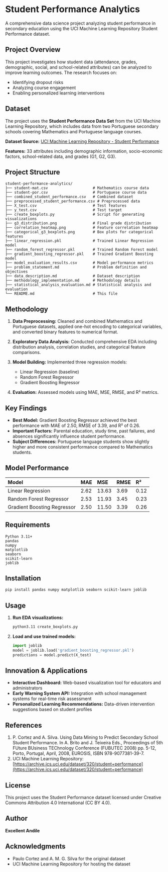 # Student Performance Analytics

A comprehensive data science project analyzing student performance in secondary education using the UCI Machine Learning Repository Student Performance dataset.

## Project Overview

This project investigates how student data (attendance, grades, demographic, social, and school-related attributes) can be analyzed to improve learning outcomes. The research focuses on:

- Identifying dropout risks
- Analyzing course engagement
- Enabling personalized learning interventions

## Dataset

The project uses the **Student Performance Data Set** from the UCI Machine Learning Repository, which includes data from two Portuguese secondary schools covering Mathematics and Portuguese language courses.

**Dataset Source:** [UCI Machine Learning Repository - Student Performance](https://archive.ics.uci.edu/dataset/320/student+performance)

**Features:** 33 attributes including demographic information, socio-economic factors, school-related data, and grades (G1, G2, G3).

## Project Structure

```
student-performance-analytics/
├── student-mat.csv                    # Mathematics course data
├── student-por.csv                    # Portuguese course data
├── combined_student_performance.csv   # Combined dataset
├── preprocessed_student_performance.csv # Preprocessed data
├── X_test.csv                         # Test features
├── y_test.csv                         # Test target
├── create_boxplots.py                 # Script for generating visualizations
├── g3_distribution.png                # Final grade distribution
├── correlation_heatmap.png            # Feature correlation heatmap
├── categorical_g3_boxplots.png        # Box plots for categorical features
├── linear_regression.pkl              # Trained Linear Regression model
├── random_forest_regressor.pkl        # Trained Random Forest model
├── gradient_boosting_regressor.pkl    # Trained Gradient Boosting model
├── model_evaluation_results.csv       # Model performance metrics
├── problem_statement.md               # Problem definition and objectives
├── data_description.md                # Dataset description
├── methodology_implementation.md      # Methodology details
├── statistical_analysis_evaluation.md # Statistical analysis and evaluation
└── README.md                          # This file
```

## Methodology

1. **Data Preprocessing:** Cleaned and combined Mathematics and Portuguese datasets, applied one-hot encoding to categorical variables, and converted binary features to numerical format.

2. **Exploratory Data Analysis:** Conducted comprehensive EDA including distribution analysis, correlation studies, and categorical feature comparisons.

3. **Model Building:** Implemented three regression models:
   - Linear Regression (baseline)
   - Random Forest Regressor
   - Gradient Boosting Regressor

4. **Evaluation:** Assessed models using MAE, MSE, RMSE, and R² metrics.

## Key Findings

- **Best Model:** Gradient Boosting Regressor achieved the best performance with MAE of 2.50, RMSE of 3.39, and R² of 0.26.
- **Important Factors:** Parental education, study time, past failures, and absences significantly influence student performance.
- **Subject Differences:** Portuguese language students show slightly higher and more consistent performance compared to Mathematics students.

## Model Performance

| Model                       | MAE  | MSE   | RMSE | R²   |
| :-------------------------- | :--- | :---- | :--- | :--- |
| Linear Regression           | 2.62 | 13.63 | 3.69 | 0.12 |
| Random Forest Regressor     | 2.53 | 11.93 | 3.45 | 0.23 |
| Gradient Boosting Regressor | 2.50 | 11.50 | 3.39 | 0.26 |

## Requirements

```
Python 3.11+
pandas
numpy
matplotlib
seaborn
scikit-learn
joblib
```

## Installation

```bash
pip install pandas numpy matplotlib seaborn scikit-learn joblib
```

## Usage

1. **Run EDA visualizations:**
   ```bash
   python3.11 create_boxplots.py
   ```

2. **Load and use trained models:**
   ```python
   import joblib
   model = joblib.load('gradient_boosting_regressor.pkl')
   predictions = model.predict(X_test)
   ```

## Innovation & Applications

- **Interactive Dashboard:** Web-based visualization tool for educators and administrators
- **Early Warning System API:** Integration with school management systems for real-time risk assessment
- **Personalized Learning Recommendations:** Data-driven intervention suggestions based on student profiles

## References

1. P. Cortez and A. Silva. Using Data Mining to Predict Secondary School Student Performance. In A. Brito and J. Teixeira Eds., Proceedings of 5th FUture BUsiness TEChnology Conference (FUBUTEC 2008) pp. 5-12, Porto, Portugal, April, 2008, EUROSIS, ISBN 978-9077381-39-7.
2. UCI Machine Learning Repository: [https://archive.ics.uci.edu/dataset/320/student+performance](https://archive.ics.uci.edu/dataset/320/student+performance)

## License

This project uses the Student Performance dataset licensed under Creative Commons Attribution 4.0 International (CC BY 4.0).

## Author

**Excellent Andile**

## Acknowledgments

- Paulo Cortez and A. M. G. Silva for the original dataset
- UCI Machine Learning Repository for hosting the dataset
